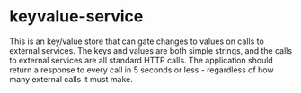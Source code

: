 # keyvalue-service
 This is an key/value store that can gate changes to values on calls to external services.
 The keys and values are both simple strings, and the calls to external services are all standard HTTP calls.
 The application should return a response to every call in 5 seconds or less - regardless of how many external calls it must make. 
 
